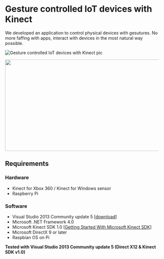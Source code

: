 # Gesture controlled IoT devices with Kinect
We developed an application to control physical devices with gesutures. No more faffing with apps, interact with devices in the most natural way possible. 

![Gesture controlled IoT devices with Kinect pic](https://www.extremetech.com/wp-content/uploads/2013/12/pointgrab.jpg)
<p align="center">
  <img src="https://www.extremetech.com/wp-content/uploads/2013/12/pointgrab.jpg" width="750px" height="300px"/></p>

## Requirements

### Hardware
- Kinect for Xbox 360 / Kinect for Windows sensor
- Raspberry Pi

### Software
- Visual Studio 2013 Community update 5 [[download](https://www.visualstudio.com/en-us/news/releasenotes/vs2013-community-vs#download-visual-studio-2013-community)]
- Microsoft .NET Framework 4.0 
- Microsoft Kinect SDK 1.0 [[Getting Started With Microsoft Kinect SDK](https://github.com/alwynmathew/Kinect-for-windows/blob/master/README.md#getting-started-with-microsoft-kinect-sdk-10)]
- Microsoft DirectX 9 or later
- Raspbian OS on Pi


**Tested with Visual Studio 2013 Community update 5 (Direct X12 & Kinect SDK v1.0)**
